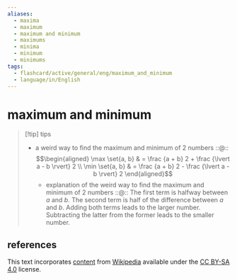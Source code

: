 ```yaml
---
aliases:
  - maxima
  - maximum
  - maximum and minimum
  - maximums
  - minima
  - minimum
  - minimums
tags:
  - flashcard/active/general/eng/maximum_and_minimum
  - language/in/English
---
```


# maximum and minimum

> [!tip] tips
>
> - a weird way to find the maximum and minimum of 2 numbers ::@:: $$\begin{aligned} \max \set{a, b} & = \frac {a + b} 2 + \frac {\lvert a - b \rvert} 2 \\ \min \set{a, b} & = \frac {a + b} 2 - \frac {\lvert a - b \rvert} 2 \end{aligned}$$ <!--SR:!2028-10-13,1215,350!2026-08-29,399,310-->
>   - explanation of the weird way to find the maximum and minimum of 2 numbers ::@:: The first term is halfway between $a$ and $b$. The second term is half of the difference between $a$ and $b$. Adding both terms leads to the larger number. Subtracting the latter from the former leads to the smaller number. <!--SR:!2028-05-06,1086,350!2029-05-23,1383,350-->

## references

This text incorporates [content](https://en.wikipedia.org/wiki/maximum_and_minimum) from [Wikipedia](Wikipedia.md) available under the [CC BY-SA 4.0](https://creativecommons.org/licenses/by-sa/4.0/) license.
